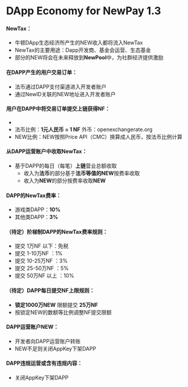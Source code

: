 # DApp Economy for NewPay 1.3

#### NewTax：

* 牛顿DApp生态经济所产生的NEW收入都将流入NewTax
* NewTax的主要用途：Dapp开发商、基金会运营、生态基金
* 部分的NEW将会在未来释放到**NewPool**中，为社群经济提供激励

#### 在DAPP产生的用户交易订单：
* 法币通过DAPP支付渠道进入开发者账户
* 通过NewID关联的NEW地址进入开发者账户

#### 用户在DAPP中将交易订单提交上链获得NF：
* 
* 法币比例：**1元人民币 = 1 NF** 外币：openexchangerate.org
* NEW比例：NEW按照Price API（CMC）换算成人民币，按法币比例计算

#### 从DAPP运营账户中收取NewTax：
* 基于DAPP的每日（每笔）**上链**营业总额收取
	* 收入为**法币**的部分基于**法币等值的NEW**按费率收取
	* 收入为**NEW**的部分按费率收取**NEW**

#### DAPP的NewTax费率：
* 游戏类DAPP：**10%**
* 其他类DAPP：**3%**

#### （待定）阶梯制DAPP的NewTax费率规则：
* 提交 1万NF 以下：免税
* 提交 1-10万NF ：1%
* 提交 10-25万NF ：3%
* 提交 25-50万NF ：5%
* 提交 50万NF 以上 ：10%

#### （待定）DAPP每日提交NF上限规则：
* **锁定1000万NEW** 限额提交 **25万NF**
* 按锁定NEW的数额等比例调整NF提交限额

#### DAPP运营账户NEW：
* 开发者向DAPP运营账户转账
* NEW不足则关闭AppKey下架DAPP

#### DAPP违规运营或含有违规内容：
* 关闭AppKey下架DAPP